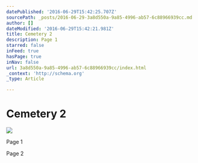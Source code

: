 ```yaml
---
datePublished: '2016-06-29T15:42:25.707Z'
sourcePath: _posts/2016-06-29-3a8d550a-9a85-4996-ab57-6c88966939cc.md
author: []
dateModified: '2016-06-29T15:42:21.981Z'
title: Cemetery 2
description: Page 1
starred: false
inFeed: true
hasPage: true
inNav: false
url: 3a8d550a-9a85-4996-ab57-6c88966939cc/index.html
_context: 'http://schema.org'
_type: Article

---
```

# Cemetery 2
![](https://the-grid-user-content.s3-us-west-2.amazonaws.com/944c8787-cfd6-4ee1-a510-cc215fc76ff4.png)

Page 1

Page 2
